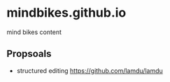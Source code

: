 # mindbikes.github.io
mind bikes content
## Propsoals

* structured editing https://github.com/lamdu/lamdu
